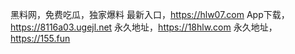 黑料网，免费吃瓜，独家爆料
最新入口，https://hlw07.com
App下载，https://8116a03.ugejl.net
永久地址，https://18hlw.com
永久地址，https://155.fun
